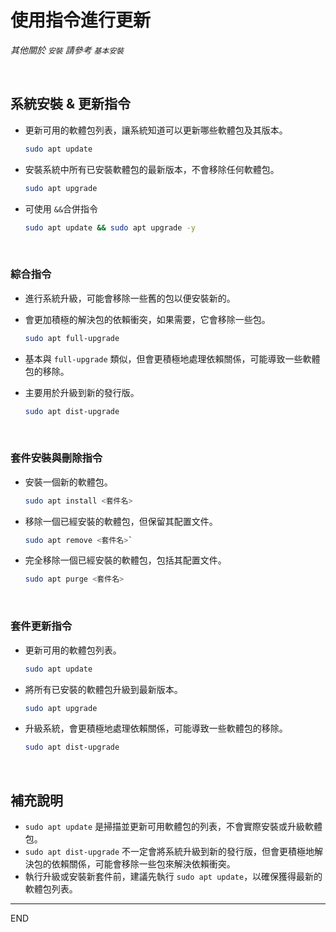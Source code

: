 # 使用指令進行更新

*其他關於 `安裝` 請參考 `基本安裝`*

</br>

## 系統安裝 & 更新指令

- 更新可用的軟體包列表，讓系統知道可以更新哪些軟體包及其版本。

  ```bash
  sudo apt update
  ```
- 安裝系統中所有已安裝軟體包的最新版本，不會移除任何軟體包。

  ```bash
  sudo apt upgrade
  ```
- 可使用 `&&`合併指令

  ```bash
  sudo apt update && sudo apt upgrade -y
  ```

</br>

### 綜合指令

- 進行系統升級，可能會移除一些舊的包以便安裝新的。
- 會更加積極的解決包的依賴衝突，如果需要，它會移除一些包。

  ```bash
  sudo apt full-upgrade
  ```
- 基本與 `full-upgrade` 類似，但會更積極地處理依賴關係，可能導致一些軟體包的移除。
- 主要用於升級到新的發行版。

  ```bash
  sudo apt dist-upgrade
  ```

</br>

### 套件安裝與刪除指令

- 安裝一個新的軟體包。

  ```bash
  sudo apt install <套件名>
  ```
- 移除一個已經安裝的軟體包，但保留其配置文件。

  ```bash
  sudo apt remove <套件名>`
  ```
- 完全移除一個已經安裝的軟體包，包括其配置文件。

  ```bash
  sudo apt purge <套件名>
  ```

</br>

### 套件更新指令

- 更新可用的軟體包列表。

  ```bash
  sudo apt update
  ```
- 將所有已安裝的軟體包升級到最新版本。

  ```bash
  sudo apt upgrade
  ```
- 升級系統，會更積極地處理依賴關係，可能導致一些軟體包的移除。

  ```bash
  sudo apt dist-upgrade
  ```

</br>

## 補充說明

- `sudo apt update` 是掃描並更新可用軟體包的列表，不會實際安裝或升級軟體包。
- `sudo apt dist-upgrade` 不一定會將系統升級到新的發行版，但會更積極地解決包的依賴關係，可能會移除一些包來解決依賴衝突。
- 執行升級或安裝新套件前，建議先執行 `sudo apt update`，以確保獲得最新的軟體包列表。

---

END
